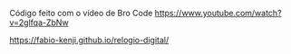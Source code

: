Código feito com o vídeo de Bro Code https://www.youtube.com/watch?v=2glfqa-ZbNw

https://fabio-kenji.github.io/relogio-digital/
